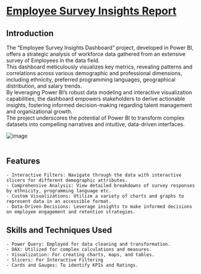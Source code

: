 # [Employee Survey Insights Report](https://github.com/din3shn/DA_Portfolio_Proj/blob/main/Power%20BI/EMP_Survey/Emp_Survey_DB.pbix)

## Introduction
The “Employee Survey Insights Dashboard” project, developed in Power BI, offers a strategic analysis of workforce data gathered from an extensive survey of Employees in the data field.<br> 
This dashboard meticulously visualizes key metrics, revealing patterns and correlations across various demographic and professional dimensions, 
including ethnicity, preferred programming languages, geographical distribution, and salary trends. <br>
By leveraging Power BI’s robust data modeling and interactive visualization capabilities, the dashboard empowers stakeholders to derive actionable insights, 
fostering informed decision-making regarding talent management and organizational growth. <br>
The project underscores the potential of Power BI to transform complex datasets into compelling narratives and intuitive, data-driven interfaces.<br>

![image](https://github.com/din3shn/DA_Portfolio_Proj/assets/160537914/f01b5a97-b9f5-43ea-86cd-0faf5599f284)
<br><br>
## Features

    - Interactive Filters: Navigate through the data with interactive slicers for different demographic attributes.
    - Comprehensive Analysis: View detailed breakdowns of survey responses by ethnicity, programming language etc.
    - Custom Visualizations: Utilize a variety of charts and graphs to represent data in an accessible format.
    - Data-Driven Decisions: Leverage insights to make informed decisions on employee engagement and retention strategies.
      
## Skills and Techniques Used

    - Power Query: Employed for data cleaning and transformation.
    - DAX: Utilized for complex calculations and measures.
    - Visualization: For creating charts, maps, and tables.
    - Slicers: For Interactive Filtering
    - Cards and Gauges: To identify KPIs and Ratings.
